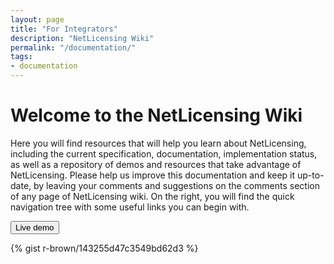 ```yaml
---
layout: page
title: "For Integrators"
description: "NetLicensing Wiki"
permalink: "/documentation/"
tags:
- documentation
---
```

<div class="row NL_banner">
    <div class="col-md-8 col-md-offset-2 NL_about">
        <h1>Welcome to the NetLicensing Wiki</h1>
        <p>Here you will find resources that will help you learn about NetLicensing, including the current specification, documentation, implementation status, as well as a repository of demos and resources that take advantage of NetLicensing. Please help us improve this documentation and keep it up-to-date, by leaving your comments and suggestions on the comments section of any page of NetLicensing wiki. On the right, you will find the quick navigation tree with some useful links you can begin with.</p>
        <button type="submit" class="btn NL_banner_btn">Live demo</button>
    </div>
</div>


{% gist r-brown/143255d47c3549bd62d3 %}

